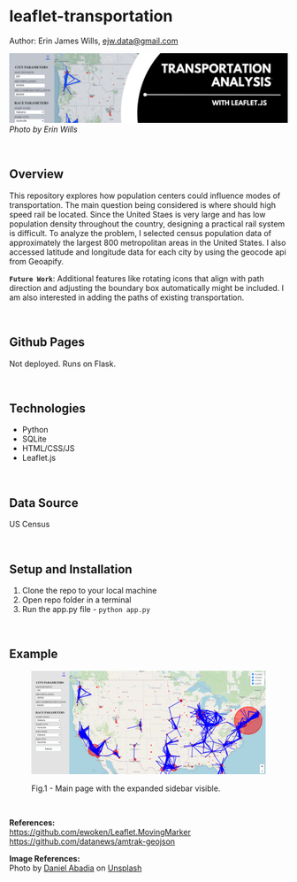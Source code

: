 # leaflet-transportation

Author:  Erin James Wills, ejw.data@gmail.com  

![Leaflet Animation](./doc/images/transportation-leaflet-banner.png)  
<cite>Photo by Erin Wills</cite>  

<br>

## Overview  
This repository explores how population centers could influence modes of transportation.  The main question being considered is where should high speed rail be located.  Since the United Staes is very large and has low population density throughout the country, designing a practical rail system is difficult.  To analyze the problem, I selected census population data of approximately the largest 800 metropolitan areas in the United States.  I also accessed latitude and longitude data for each city by using the geocode api from Geoapify.  

**`Future Work`**:  Additional features like rotating icons that align with path direction and adjusting the boundary box automatically might be included.  I am also interested in adding the paths of existing transportation.   

<br>  


## Github Pages  

Not deployed.  Runs on Flask.

<br>

## Technologies  
*  Python 
*  SQLite  
*  HTML/CSS/JS
*  Leaflet.js

<br>

## Data Source  

US Census 

<br>

## Setup and Installation  
1. Clone the repo to your local machine
1. Open repo folder in a terminal 
1. Run the app.py file - `python app.py`

<br>

## Example

<figure>

![Path](./doc/images/main.png)  
<figcaption>Fig.1 - Main page with the expanded sidebar visible.</figcaption>
</figure>

<br>

**References:**    
https://github.com/ewoken/Leaflet.MovingMarker   
https://github.com/datanews/amtrak-geojson  


**Image References:**    
Photo by <a href="https://unsplash.com/ja/@pixeldan?utm_source=unsplash&utm_medium=referral&utm_content=creditCopyText">Daniel Abadia</a> on <a href="https://unsplash.com/photos/Njq3Nz6-5rQ?utm_source=unsplash&utm_medium=referral&utm_content=creditCopyText">Unsplash</a>
    